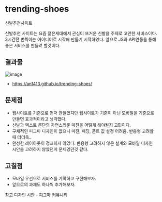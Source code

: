 # trending-shoes
신발추천사이트

신발추천 사이트는 요즘 젊은세대에서 관심이 뜨거운 신발을 주제로 고안한 서비스이다. 3시간전 번뜩이는 아이디어로 시작해 만들기 시작하였다. 앞으로 JS와 API연동을 통해 좋은 서비스를 만들려 할것이다.

## 결과물
![image](https://user-images.githubusercontent.com/87430624/232541004-112421b7-db4a-443e-ac74-7e5db6f3ebad.png)

- https://an1413.github.io/trending-shoes/

## 문제점
- 웹사이트를 기준으로 먼저 만들었지만 웹사이트가 기준이 아닌 모바일을 기준으로 만들면 효과적이라고 생각했다.
- 신발과 텍스트 문단의 자연스러운 마진을 어떻게 해야될지 고민이다.
- 구체적인 피그마 디자인이 없으니 마진, 패딩, 폰트 값 설정 어려움. 반응형 고려할 때 더더욱..
- 완성한 레이아웃이 정교하지 않았다. 반응형 고려하지 않은 설계와 모바일 디자인 시안을 고려하지 않았던게 문제였던것 같다.

## 고칠점
- 모바일 우선으로 서비스를 기획하고 구현해보자.
- 앞으로의 과제도 하나씩 추가해보자.


참고 디자인 시안 - 피그마 커뮤니티
